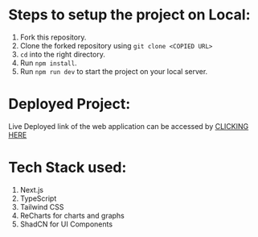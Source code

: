 # Steps to setup the project on Local:

1. Fork this repository.
2. Clone the forked repository using `git clone <COPIED URL>`
3. `cd` into the right directory.
4. Run `npm install`.
5. Run `npm run dev` to start the project on your local server.

# Deployed Project:
Live Deployed link of the web application can be accessed by [CLICKING HERE](https://whatbyte-dashboard.vercel.app/)

# Tech Stack used:
1. Next.js
2. TypeScript
3. Tailwind CSS
4. ReCharts for charts and graphs
5. ShadCN for UI Components
